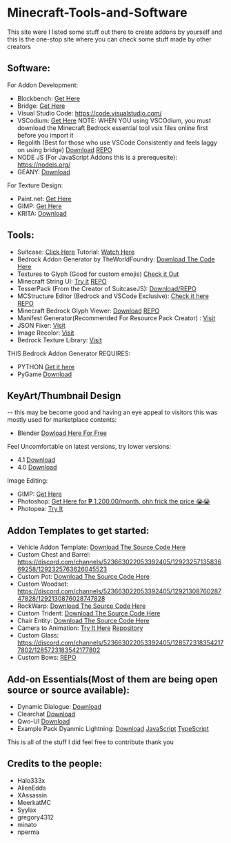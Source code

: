 # Minecraft-Tools-and-Software
This site were I listed some stuff out there to create addons by yourself and this is the one-stop site where you can check some stuff made by other creators


## Software:

For Addon Development:
- Blockbench: [Get Here](https://blockbench.net/)
- Bridge: [Get Here](https://https://bridge-core.app/)
- Visual Studio Code: https://code.visualstudio.com/
- VSCodium: [Get Here](https://vscodium.com/)
NOTE: WHEN YOU using VSCOdium, you must download the Minecraft Bedrock essential tool vsix files online first before you import it 
- Regolith (Best for those who use VSCode Consistently and feels laggy on using bridge) [Download](https://regolith-docs.readthedocs.io/en/latest/) [REPO](https://github.com/Bedrock-OSS/regolith)
- NODE JS (For JavaScript Addons this is a prerequesite): https://nodejs.org/
- GEANY: [Download](https://www.geany.org/)

For Texture Design:
- Paint.net: [Get Here](https://getpaint.net/)
- GIMP: [Get Here](https://www.gimp.org/)
- KRITA: [Download](https://krita.org/en/)


## Tools:
- Suitcase: [Click Here](https://github.com/TBroz15/SuitcaseJS) Tutorial: [Watch Here](https://www.youtube.com/watch?v=Kaec1YmYWrk)
- Bedrock Addon Generator by TheWorldFoundry: [Download The Code Here](https://github.com/abrightmoore/Bedrock-AddOn-Generator)
- Textures to Glyph (Good for custom emojis) [Check it Out](https://minato.beyondbedrock.org/web-apps/textures-to-glyph)
- Minecraft String UI: [Try it](https://gregory4312.github.io/Minecraft-String-Formatter/) [REPO](https://github.com/gregory4312/Minecraft-String-Formatter)
- TesserPack (From the Creator of SuitcaseJS): [Download/REPO](https://github.com/TBroz15/TesserPack)
- MCStructure Editor (Bedrock and VSCode Exclusive): [Check it here](https://marketplace.visualstudio.com/items?itemName=jeanmajid.mcstructure-editor) [REPO](https://github.com/jeanmajid/VSCE-mcStructure-editor)
- Minecraft Bedrock Glyph Viewer: [Download](https://marketplace.visualstudio.com/items?itemName=Nicita3.minecraft-bedrock-glyph-viewer) [REPO](https://marketplace.visualstudio.com/items?itemName=Nicita3.minecraft-bedrock-glyph-viewer)
- Manifest Generator(Recommended For Resource Pack Creator) : [Visit](https://manifestjson-generator.vercel.app/)
- JSON Fixer: [Visit](https://json-fixer-flame.vercel.app/)
- Image Recolor: [Visit](https://recolour-tool.vercel.app/)
- Bedrock Texture Library: [Visit](https://coolloong.github.io/bedrock-textures/)

THIS Bedrock Addon Generator REQUIRES:
- PYTHON [Get it here](https://www.python.org/)
- PyGame [Download](https://www.pygame.org/news)

## KeyArt/Thumbnail Design
-- this may be become good and having an eye appeal to visitors this was mostly used for marketplace contents:
- Blender [Dowload Here For Free](https://www.blender.org/)

Feel Uncomfortable on latest versions, try lower versions:
- 4.1 [Download](https://www.blender.org/download/releases/4-1/)
- 4.0 [Download](https://www.blender.org/download/releases/4-0/)

Image Editing:
- GIMP: [Get Here](https://www.gimp.org/)
- Photoshop: [Get Here for ₱ 1,200.00/month, ohh frick the price 😭😭](https://www.adobe.com/ph_en/products/photoshop.html)
- Photopea: [Try It](https://www.photopea.com/)


## Addon Templates to get started:
- Vehicle Addon Template: [Download The Source Code Here](https://github.com/RMPlaysMCYT/Minecraft-Bedrock-Vehicle-Template/)
- Custom Chest and Barrel: https://discord.com/channels/523663022053392405/1292325713583669258/1292325763626045523
- Custom Pot: [Download The Source Code Here](https://github.com/MeerkatMC/mkt-custom-pot)
- Custom Woodset: https://discord.com/channels/523663022053392405/1292130876028747828/1292130876028747828
- RockWarp: [Download The Source Code Here](https://github.com/syylaxx/RockWrap/)
- Custom Trident: [Download The Source Code Here](https://github.com/Alien-Edds/Custom-Trident)
- Chair Entity: [Download The Source Code Here](https://github.com/Assassin1065/Chair-entity-template/tree/main)
- Camera to Animation:  [Try It Here](https://rey-debida.github.io/mcanim-to-cam/) [Repository](https://github.com/rey-debida/mcanim-to-cam?tab=readme-ov-file)
- Custom Glass: https://discord.com/channels/523663022053392405/1285723183542177802/1285723183542177802
- Custom Bows: [REPO](https://github.com/Alien-Edds/Custom-Bows)

## Add-on Essentials(Most of them are being open source or source available):
- Dynamic Dialogue: [Download](https://github.com/nperma/DynamicDialogV2)
- Clearchat [Download](https://github.com/nperma/Clearchat-Addon)
- Qwo-UI [Download](https://github.com/nperma/Qwo-UI)
- Example Pack Dyanmic Lightning: [Download](https://github.com/Alien-Edds/Example-Pack-Dynamic-Lighting-API) [JavaScript](https://gist.github.com/Alien-Edds/63534df288802686ed14d79a9666858a) [TypeScript](https://gist.github.com/Alien-Edds/0b26fb7982da0c9f82b31bad3fba87ae)

This is all of the stuff I did feel free to contribute thank you

## Credits to the people:
- Halo333x
- AlienEdds
- XAssassin
- MeerkatMC
- Syylax
- gregory4312
- minato
- nperma
